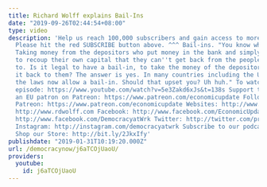 ```yaml
---
title: Richard Wolff explains Bail-Ins
date: "2019-09-26T02:44:54+08:00"
type: video
description: 'Help us reach 100,000 subscribers and gain access to more studio time!
  Please hit the red SUBSCRIBE button above. ^^^ Bail-ins. "You know what that is?
  Taking money from the depositors who put money in the bank and simply taking it
  to recoup their own capital that they can''t get back from the people they lent
  to. Is it legal to have a bail-in, to take the money of the depositor and not give
  it back to them? The answer is yes. In many countries including the United States
  the laws now allow a bail-in. Should that upset you? Uh huh." To watch the full
  episode: https://www.youtube.com/watch?v=5e3Zakd6xJs&t=138s Support the show! Become
  an EU patron on Patreon: https://www.patreon.com/economicupdate Follow us ONLINE:
  Patreon: https://www.patreon.com/economicupdate Websites: http://www.democracyatwork.info/economicupdate
  http://www.rdwolff.com Facebook: http://www.facebook.com/EconomicUpdate http://www.facebook.com/RichardDWolff
  http://www.facebook.com/DemocracyatWrk Twitter: http://twitter.com/profwolff http://twitter.com/democracyatwrk
  Instagram: http://instagram.com/democracyatwrk Subscribe to our podcast: http://economicupdate.libsyn.com
  Shop our Store: http://bit.ly/2JkxIfy'
publishdate: "2019-01-31T10:19:20.000Z"
url: /democracynow/j6aTCOjUaoU/
providers:
  youtube:
    id: j6aTCOjUaoU
---
```

